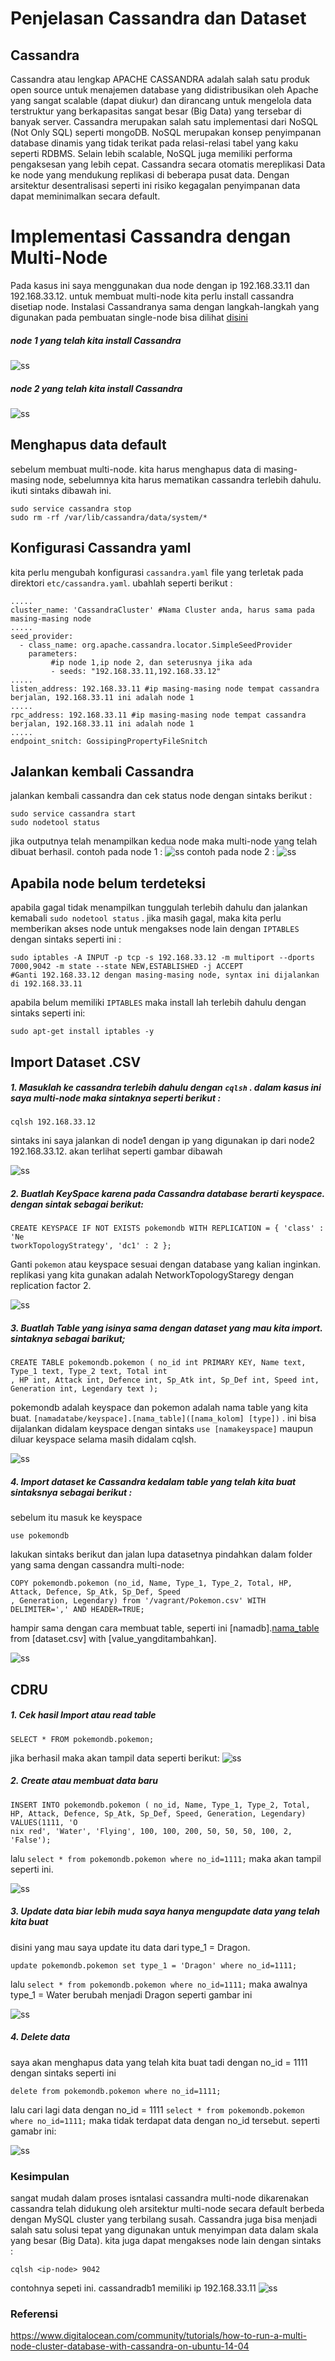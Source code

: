 # Penjelasan Cassandra dan Dataset
## Cassandra
Cassandra atau lengkap APACHE CASSANDRA adalah salah satu produk open source untuk menajemen database yang didistribusikan oleh Apache yang sangat scalable (dapat diukur) dan dirancang untuk mengelola data terstruktur yang berkapasitas sangat besar (Big Data) yang tersebar di banyak server. Cassandra merupakan salah satu implementasi dari NoSQL (Not Only SQL) seperti mongoDB. NoSQL merupakan konsep penyimpanan database dinamis yang tidak terikat pada relasi-relasi tabel yang kaku seperti RDBMS. Selain lebih scalable, NoSQL juga memiliki performa pengaksesan yang lebih cepat.  Cassandra secara otomatis mereplikasi Data ke node yang mendukung replikasi di beberapa pusat data. Dengan arsitektur desentralisasi seperti ini risiko kegagalan penyimpanan data dapat meminimalkan secara default.
# Implementasi Cassandra dengan Multi-Node
Pada kasus ini saya menggunakan dua node dengan ip 192.168.33.11 dan 192.168.33.12. untuk membuat multi-node kita perlu install cassandra disetiap node. Instalasi Cassandranya sama dengan langkah-langkah yang digunakan pada pembuatan single-node bisa dilihat [disini](https://github.com/Nirmala01/Basis-Data-Terdistribusi-BDT-/blob/master/tugas%204%20Cassandra%20single-node%20and%20multi-node/single-node/read.md)
##### node 1 yang telah kita install Cassandra
![ss](https://github.com/Nirmala01/Basis-Data-Terdistribusi-BDT-/blob/master/tugas%204%20Cassandra%20single-node%20and%20multi-node/multi-node/ss/node1.PNG)

##### node 2 yang telah kita install Cassandra
![ss](https://github.com/Nirmala01/Basis-Data-Terdistribusi-BDT-/blob/master/tugas%204%20Cassandra%20single-node%20and%20multi-node/multi-node/ss/node2.PNG)

## Menghapus data default
sebelum membuat multi-node. kita harus menghapus data di masing-masing node, sebelumnya kita harus mematikan cassandra terlebih dahulu. ikuti sintaks dibawah ini.
```
sudo service cassandra stop
sudo rm -rf /var/lib/cassandra/data/system/*
```
## Konfigurasi Cassandra yaml
kita perlu mengubah konfigurasi ```cassandra.yaml``` file yang terletak pada direktori ```etc/cassandra.yaml```. ubahlah seperti berikut :
```
.....
cluster_name: 'CassandraCluster' #Nama Cluster anda, harus sama pada masing-masing node
.....
seed_provider:
  - class_name: org.apache.cassandra.locator.SimpleSeedProvider
    parameters:
         #ip node 1,ip node 2, dan seterusnya jika ada
         - seeds: "192.168.33.11,192.168.33.12"
.....
listen_address: 192.168.33.11 #ip masing-masing node tempat cassandra berjalan, 192.168.33.11 ini adalah node 1
.....
rpc_address: 192.168.33.11 #ip masing-masing node tempat cassandra berjalan, 192.168.33.11 ini adalah node 1
.....
endpoint_snitch: GossipingPropertyFileSnitch
```
## Jalankan kembali Cassandra
jalankan kembali cassandra dan cek status node dengan sintaks berikut :
```
sudo service cassandra start
sudo nodetool status
```
jika outputnya telah menampilkan kedua node maka multi-node yang telah dibuat berhasil.
contoh pada node 1 :
![ss](https://github.com/Nirmala01/Basis-Data-Terdistribusi-BDT-/blob/master/tugas%204%20Cassandra%20single-node%20and%20multi-node/multi-node/ss/node1statusaktif.PNG)
contoh pada node 2 :
![ss](https://github.com/Nirmala01/Basis-Data-Terdistribusi-BDT-/blob/master/tugas%204%20Cassandra%20single-node%20and%20multi-node/multi-node/ss/node2statusaktif.PNG)

## Apabila node belum terdeteksi
apabila gagal tidak menampilkan tunggulah terlebih dahulu dan jalankan kemabali ```sudo nodetool status``` . jika masih gagal, maka kita perlu memberikan akses node untuk mengakses node lain dengan ```IPTABLES``` dengan sintaks seperti ini :
```
sudo iptables -A INPUT -p tcp -s 192.168.33.12 -m multiport --dports 7000,9042 -m state --state NEW,ESTABLISHED -j ACCEPT
#Ganti 192.168.33.12 dengan masing-masing node, syntax ini dijalankan di 192.168.33.11
```
apabila belum memiliki ```IPTABLES``` maka install lah terlebih dahulu dengan sintaks seperti ini:
```
sudo apt-get install iptables -y
```

## Import Dataset .CSV
##### 1. Masuklah ke cassandra terlebih dahulu dengan ```cqlsh``` . dalam kasus ini saya multi-node maka sintaknya seperti berikut :
```
cqlsh 192.168.33.12
```
sintaks ini saya jalankan di node1 dengan ip yang digunakan ip dari node2 192.168.33.12.
akan terlihat seperti gambar dibawah

![ss](https://github.com/Nirmala01/Basis-Data-Terdistribusi-BDT-/blob/master/tugas%204%20Cassandra%20single-node%20and%20multi-node/multi-node/ss/masukcqlsh.PNG)

##### 2. Buatlah KeySpace karena pada Cassandra database berarti keyspace. dengan sintak sebagai berikut:
```
CREATE KEYSPACE IF NOT EXISTS pokemondb WITH REPLICATION = { 'class' : 'Ne
tworkTopologyStrategy', 'dc1' : 2 };
```
Ganti ```pokemon``` atau keyspace sesuai dengan database yang kalian inginkan. replikasi yang kita gunakan adalah NetworkTopologyStaregy dengan replication factor 2.

![ss](https://github.com/Nirmala01/Basis-Data-Terdistribusi-BDT-/blob/master/tugas%204%20Cassandra%20single-node%20and%20multi-node/multi-node/ss/keyspace2.PNG)

##### 3. Buatlah Table yang isinya sama dengan dataset yang mau kita import. sintaknya sebagai barikut;
```
CREATE TABLE pokemondb.pokemon ( no_id int PRIMARY KEY, Name text, Type_1 text, Type_2 text, Total int
, HP int, Attack int, Defence int, Sp_Atk int, Sp_Def int, Speed int, Generation int, Legendary text );
```
pokemondb adalah keyspace dan pokemon adalah nama table yang kita buat. ```[namadatabe/keyspace].[nama_table]([nama_kolom] [type])```
. ini bisa dijalankan didalam keyspace dengan sintaks ```use [namakeyspace]``` maupun diluar keyspace selama masih didalam cqlsh.

![ss](https://github.com/Nirmala01/Basis-Data-Terdistribusi-BDT-/blob/master/tugas%204%20Cassandra%20single-node%20and%20multi-node/multi-node/ss/buattable.PNG)

##### 4. Import dataset ke Cassandra kedalam table yang telah kita buat sintaksnya sebagai berikut :
sebelum itu masuk ke keyspace
```
use pokemondb
```
lakukan sintaks berikut dan jalan lupa datasetnya pindahkan dalam folder yang sama dengan cassandra multi-node:
```
COPY pokemondb.pokemon (no_id, Name, Type_1, Type_2, Total, HP, Attack, Defence, Sp_Atk, Sp_Def, Speed
, Generation, Legendary) from '/vagrant/Pokemon.csv' WITH DELIMITER=',' AND HEADER=TRUE;
```
hampir sama dengan cara membuat table, seperti ini [namadb].[nama_table]([kolom]) from [dataset.csv] with [value_yangditambahkan].

![ss](https://github.com/Nirmala01/Basis-Data-Terdistribusi-BDT-/blob/master/tugas%204%20Cassandra%20single-node%20and%20multi-node/multi-node/ss/importdb.PNG)

## CDRU

##### 1. Cek hasil Import atau read table 
```
SELECT * FROM pokemondb.pokemon;
```
jika berhasil maka akan tampil data seperti berikut:
![ss](https://github.com/Nirmala01/Basis-Data-Terdistribusi-BDT-/blob/master/tugas%204%20Cassandra%20single-node%20and%20multi-node/multi-node/ss/show%20table.PNG)

##### 2. Create atau membuat data baru 
```
INSERT INTO pokemondb.pokemon ( no_id, Name, Type_1, Type_2, Total, HP, Attack, Defence, Sp_Atk, Sp_Def, Speed, Generation, Legendary) VALUES(1111, 'O
nix red', 'Water', 'Flying', 100, 100, 200, 50, 50, 50, 100, 2, 'False');
```
lalu ```select * from pokemondb.pokemon where no_id=1111;``` maka akan tampil seperti ini.

![ss](https://github.com/Nirmala01/Basis-Data-Terdistribusi-BDT-/blob/master/tugas%204%20Cassandra%20single-node%20and%20multi-node/multi-node/ss/insertdancek.PNG)

##### 3. Update data biar lebih muda saya hanya mengupdate data yang telah kita buat
disini yang mau saya update itu data dari type_1 = Dragon.
```
update pokemondb.pokemon set type_1 = 'Dragon' where no_id=1111;
```
lalu ```select * from pokemondb.pokemon where no_id=1111;``` maka awalnya type_1 = Water berubah menjadi Dragon seperti gambar ini

![ss](https://github.com/Nirmala01/Basis-Data-Terdistribusi-BDT-/blob/master/tugas%204%20Cassandra%20single-node%20and%20multi-node/multi-node/ss/updatedancek.PNG)

##### 4. Delete data 
saya akan menghapus data yang telah kita buat tadi dengan no_id = 1111 dengan sintaks seperti ini
```
delete from pokemondb.pokemon where no_id=1111;
```
lalu cari lagi data dengan no_id = 1111 ```select * from pokemondb.pokemon where no_id=1111;``` maka tidak terdapat data dengan no_id tersebut. seperti gamabr ini:

![ss](https://github.com/Nirmala01/Basis-Data-Terdistribusi-BDT-/blob/master/tugas%204%20Cassandra%20single-node%20and%20multi-node/multi-node/ss/deletedancek.PNG)


### Kesimpulan 
sangat mudah dalam proses isntalasi cassandra multi-node dikarenakan cassandra telah didukung oleh arsitektur multi-node secara default berbeda dengan MySQL cluster yang terbilang susah. Cassandra juga bisa menjadi salah satu solusi tepat yang digunakan untuk menyimpan data dalam skala yang besar (Big Data). kita juga dapat mengakses node lain dengan sintaks :
```
cqlsh <ip-node> 9042
```
contohnya sepeti ini. cassandradb1 memiliki ip 192.168.33.11
![ss](https://github.com/Nirmala01/Basis-Data-Terdistribusi-BDT-/blob/master/tugas%204%20Cassandra%20single-node%20and%20multi-node/multi-node/ss/conn.PNG)

### Referensi
https://www.digitalocean.com/community/tutorials/how-to-run-a-multi-node-cluster-database-with-cassandra-on-ubuntu-14-04
